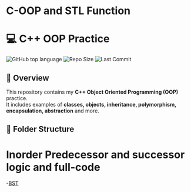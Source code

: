 # C-OOP and STL Function
# 💻 C++ OOP Practice

![GitHub top language](https://img.shields.io/github/languages/top/Md-sihab11/C-plus-plus-OOP)
![Repo Size](https://img.shields.io/github/repo-size/Md-sihab11/C-plus-plus-OOP)
![Last Commit](https://img.shields.io/github/last-commit/Md-sihab11/C-plus-plus-OOP)


## 📌 Overview
This repository contains my **C++ Object Oriented Programming (OOP)** practice.  
It includes examples of **classes, objects, inheritance, polymorphism, encapsulation, abstraction** and more.

## 📂 Folder Structure  

# Inorder Predecessor and successor logic and full-code
-[BST](DSA/BST/)  


